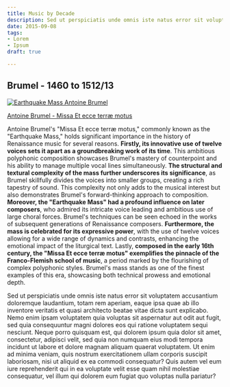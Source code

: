 ```yaml
---
title: Music by Decade
description: Sed ut perspiciatis unde omnis iste natus error sit voluptatem
date: 2015-09-08
tags:
- Lorem
- Ipsum
draft: true

---
```


## Brumel - 1460 to 1512/13
[![Earthquake Mass Antoine Brumel](https://img.youtube.com/vi/AF7pK4TXtv4/0.jpg)](https://www.youtube.com/watch?v=AF7pK4TXtv4)

[Antoine Brumel - Missa Et ecce terræ motus](https://www.youtube.com/watch?v=AF7pK4TXtv4)

Antoine Brumel's "Missa Et ecce terræ motus," commonly known as the "Earthquake Mass," holds significant importance in the history of Renaissance music for several reasons. **Firstly, its innovative use of twelve voices sets it apart as a groundbreaking work of its time**. This ambitious polyphonic composition showcases Brumel's mastery of counterpoint and his ability to manage multiple vocal lines simultaneously. **The structural and textural complexity of the mass further underscores its significance**, as Brumel skillfully divides the voices into smaller groups, creating a rich tapestry of sound. This complexity not only adds to the musical interest but also demonstrates Brumel's forward-thinking approach to composition. **Moreover, the "Earthquake Mass" had a profound influence on later composers**, who admired its intricate voice leading and ambitious use of large choral forces. Brumel's techniques can be seen echoed in the works of subsequent generations of Renaissance composers. **Furthermore, the mass is celebrated for its expressive power**, with the use of twelve voices allowing for a wide range of dynamics and contrasts, enhancing the emotional impact of the liturgical text. Lastly, **composed in the early 16th century, the "Missa Et ecce terræ motus" exemplifies the pinnacle of the Franco-Flemish school of music**, a period marked by the flourishing of complex polyphonic styles. Brumel's mass stands as one of the finest examples of this era, showcasing both technical prowess and emotional depth.

Sed ut perspiciatis unde omnis iste natus error sit voluptatem accusantium doloremque laudantium, totam rem aperiam, eaque ipsa quae ab illo inventore veritatis et quasi architecto beatae vitae dicta sunt explicabo. Nemo enim ipsam voluptatem quia voluptas sit aspernatur aut odit aut fugit, sed quia consequuntur magni dolores eos qui ratione voluptatem sequi nesciunt. Neque porro quisquam est, qui dolorem ipsum quia dolor sit amet, consectetur, adipisci velit, sed quia non numquam eius modi tempora incidunt ut labore et dolore magnam aliquam quaerat voluptatem. Ut enim ad minima veniam, quis nostrum exercitationem ullam corporis suscipit laboriosam, nisi ut aliquid ex ea commodi consequatur? Quis autem vel eum iure reprehenderit qui in ea voluptate velit esse quam nihil molestiae consequatur, vel illum qui dolorem eum fugiat quo voluptas nulla pariatur?